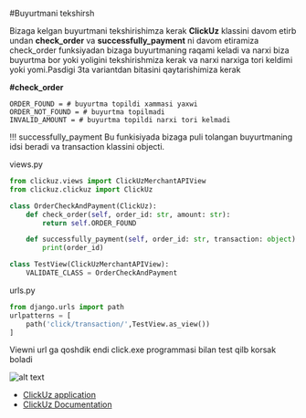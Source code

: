 #Buyurtmani tekshirsh

Bizaga kelgan buyurtmani tekshirishimza kerak **ClickUz** klassini davom etirb 
undan **check_order** va **successfully_payment** ni davom etiramiza
check_order funksiyadan bizaga buyurtmaning raqami keladi va narxi
biza buyurtma bor yoki yoligini tekshirishmiza kerak va narxi narxiga tori keldimi
yoki yomi.Pasdigi 3ta variantdan bitasini qaytarishimiza kerak

**#check_order**
```
ORDER_FOUND = # buyurtma topildi xammasi yaxwi 
ORDER_NOT_FOUND = # buyurtma topilmadi 
INVALID_AMOUNT = # buyurtma topildi narxi tori kelmadi
```


!!! successfully_payment
    Bu funkisiyada bizaga puli tolangan buyurtmaning idsi beradi va transaction klassini objecti.


views.py
```python
from clickuz.views import ClickUzMerchantAPIView
from clickuz.clickuz import ClickUz

class OrderCheckAndPayment(ClickUz):
    def check_order(self, order_id: str, amount: str):
        return self.ORDER_FOUND

    def successfully_payment(self, order_id: str, transaction: object):
        print(order_id)

class TestView(ClickUzMerchantAPIView):
    VALIDATE_CLASS = OrderCheckAndPayment
```
urls.py

```python
from django.urls import path
urlpatterns = [
    path('click/transaction/',TestView.as_view())
]
```

Viewni url ga qoshdik endi click.exe programmasi
bilan test qilb korsak boladi

![alt text](https://i.imgur.com/jC6EN5D.png)

* [ClickUz application](http://docs.click.uz/wp-content/uploads/2018/05/NEW-CLICK_API.zip)
* [ClickUz Documentation](https://docs.click.uz/click-api-testing/)
